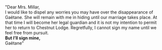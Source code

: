 ---
---

"Dear Mrs. Millar,  
	I would like to dispel any worries you may have over the disappearance of Gaëtane.  She will remain with me in hiding until our marriage takes place.  At that time I will become her legal guardian and it is not my intention to permit her to return to Chestnut Lodge.  Regretfully, I cannot sign my name until we feel free from pursuit.  
	**But I’ll sign mine,**  
			Gaëtane"
